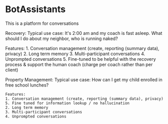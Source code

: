 # BotAssistants

This is a platform for conversations

Recovery:
  Typical use case: It's 2:00 am and my coach is fast asleep. What should I do about my neighbor, who is running naked?
  
  Features:
    1. Conversation management (create, reporting (summary data), privacy)
    2. Long term memory
    3. Multi-participant conversations
    4. Unprompted conversations
    5. Fine-tuned to be helpful with the recovery process & support the human coach
            (charge per coach rather than per client)
    

Property Management:
    Typical use case: How can I get my child enrolled in free school lunches?

    Features:
    1. Conversation management (create, reporting (summary data), privacy)
    5. Fine tuned for information lookup / no hallucination
    2. Long term memory
    3. Multi-participant conversations
    4. Unprompted conversations
    
